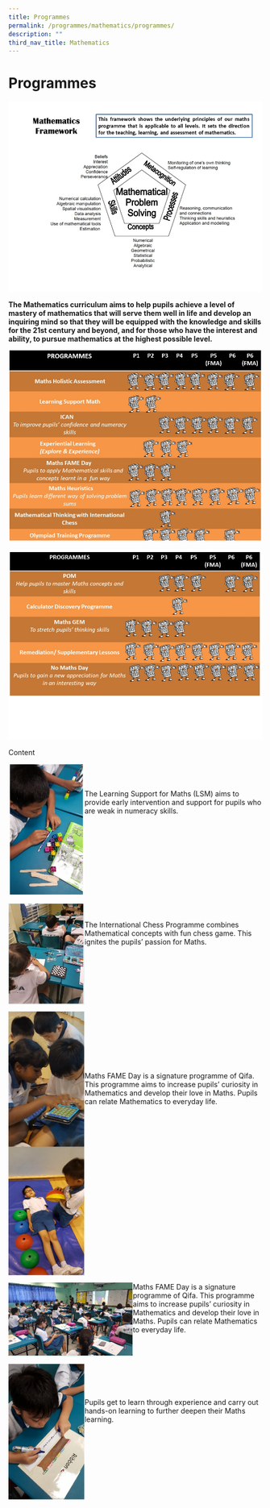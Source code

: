 ```yaml
---
title: Programmes
permalink: /programmes/mathematics/programmes/
description: ""
third_nav_title: Mathematics
---
```

Programmes
==========

![](/images/Slide1%20(1).jpeg)

**The Mathematics curriculum aims to help pupils achieve a level of mastery of mathematics that will serve them well in life and develop an inquiring mind so that they will be equipped with the knowledge and skills for the 21st century and beyond, and for those who have the interest and ability, to pursue mathematics at the highest possible level.**&nbsp;

![](/images/Slide2%20(1).jpeg)

![](/images/Slide3%20(1).jpeg)

Content

<img align="left" style="width:30%" src="/images/matheprog1.jpg">

<br><br><br>The Learning Support for Maths (LSM) aims to provide early intervention and support for pupils who are weak in numeracy skills.
<br clear="left">

<img align="left" style="width:30%" src="/images/matheprog2.jpg">

<br><br>The International Chess Programme combines Mathematical concepts with&nbsp;fun&nbsp;chess game. This ignites the pupils’ passion for Maths.
<br clear="left">

<img align="left" style="width:30%" src="/images/matheprog3.jpg">

<br><br><br><br><br><br><br>Maths FAME Day is a signature programme of Qifa. This programme aims to increase pupils’ curiosity in Mathematics and develop their love in Maths. Pupils can relate Mathematics to everyday life.
<br clear="left">

<img align="left" style="width:49%" src="/images/matheprog4.jpg">

Maths FAME Day is a signature programme of Qifa. This programme aims to increase pupils’ curiosity in Mathematics and develop their love in Maths. Pupils can relate Mathematics to everyday life.
<br clear="left">

<img align="left" style="width:30%" src="/images/matheprog5.jpg">

<br><br><br><br>Pupils get to learn through experience and carry out hands-on learning to further deepen their Maths learning.
<br clear="left">